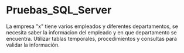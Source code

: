 # Pruebas_SQL_Server
La empresa "x" tiene varios empleados y diferentes departamentos, se necesita saber la informacion del empleado y en que departamento se encuentra. Utilizar tablas temporales, procedimientos y consultas para validar la información.
